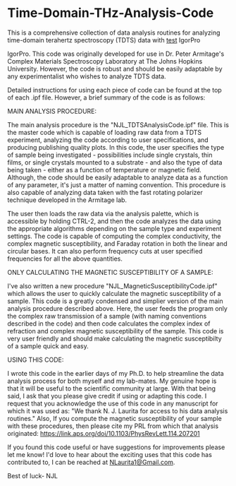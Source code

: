 # Time-Domain-THz-Analysis-Code

This is a comprehensive collection of data analysis routines for analyzing time-domain terahertz spectroscopy (TDTS) data with [test](https://www.wavemetrics.com/products/igorpro/igorpro.htm) IgorPro

IgorPro.  This code was originally developed for use in Dr. Peter Armitage's Complex Materials Spectroscopy Laboratory at The Johns Hopkins University.  However, the code is robust and should be easily adaptable by any experimentalist who wishes to analyze TDTS data.

Detailed instructions for using each piece of code can be found at the top of each .ipf file.  However, a brief summary of the code is as follows:

MAIN ANALYSIS PROCEDURE:

The main analysis procedure is the "NJL_TDTSAnalysisCode.ipf" file.  This is the master code which is capable of loading raw data from a TDTS experiment, analyzing the code according to user specifications, and producing publishing quality plots.  In this code, the user specifies the type of sample being investigated - possibilities include single crystals, thin films, or single crystals mounted to a substrate - and also the type of data being taken - either as a function of temperature or magnetic field.  Although, the code should be easily adaptable to analyze data as a function of any parameter, it's just a matter of naming convention.  This procedure is also capable of analyzing data taken with the fast rotating polarizer technique developed in the Armitage lab. 

The user then loads the raw data via the analysis palette, which is accessible by holding CTRL-2, and then the code analyzes the data using the appropriate algorithms depending on the sample type and experiment settings.  The code is capable of computing the complex conductivity, the complex magnetic susceptibility, and Faraday rotation in both the linear and circular bases.  It can also perform frequency cuts at user specified frequencies for all the above quantities.

ONLY CALCULATING THE MAGNETIC SUSCEPTIBILITY OF A SAMPLE:

I've also written a new procedure "NJL_MagneticSusceptibilityCode.ipf" which allows the user to quickly calculate the magnetic susceptibility of a sample.  This code is a greatly condensed and simplier version of the main analysis procedure described above.  Here, the user feeds the program only the complex raw transmission of a sample (with naming conventions described in the code) and then code calculates the complex index of refraction and complex magnetic susceptibility of the sample.  This code is very user friendly and should make calculating the magnetic susceptibilty of a sample quick and easy.

USING THIS CODE:

I wrote this code in the earlier days of my Ph.D. to help streamline the data analysis process for both myself and my lab-mates.  My genuine hope is that it will be useful to the scientific community at large.  With that being said, I ask that you please give credit if using or adapting this code.  I request that you acknowledge the use of this code in any manuscript for which it was used as: "We thank N. J. Laurita for access to his data analysis routines."  Also, If you compute the magnetic susceptibility of your sample with these procedures, then please cite my PRL from which that analysis originated: https://link.aps.org/doi/10.1103/PhysRevLett.114.207201

If you found this code useful or have suggestions for improvements please let me know! I'd love to hear about the exciting uses that this code has contributed to, I can be reached at NLaurita1@Gmail.com.

Best of luck-
NJL
